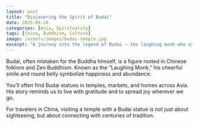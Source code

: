```yaml
---
layout: post
title: "Discovering the Spirit of Budai"
date: 2025-09-20
categories: [Asia, Spirituality]
tags: [China, Buddhism, Culture]
image: /assets/images/budai-temple.jpg
excerpt: "A journey into the legend of Budai — the laughing monk who symbolizes joy, generosity, and abundance in Chinese culture."
---
```


Budai, often mistaken for the Buddha himself, is a figure rooted in Chinese folklore and Zen Buddhism. Known as the “Laughing Monk,” his cheerful smile and round belly symbolize happiness and abundance.  

You’ll often find Budai statues in temples, markets, and homes across Asia. His story reminds us to live with gratitude and to spread joy wherever we go.  

For travelers in China, visiting a temple with a Budai statue is not just about sightseeing, but about connecting with centuries of tradition.  